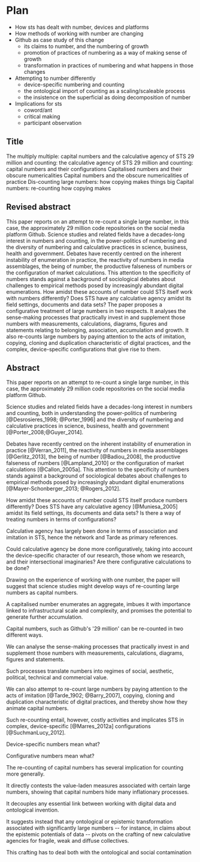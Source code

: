 # Plan

- How sts has dealt with number, devices and platforms
- How methods of working with number are changing
- Github as case study of this change
    - its claims to number, and the numbering of growth
    - promotion of practices of numbering as a way of making sense of growth
    - transformation in practices of numbering and what happens in those changes
- Attempting to number differently
    - device-specific numbering and counting
    - the ontological import of counting as a scaling/scaleable process
    - the insistence on the superficial as doing decomposition of number
- Implications for sts
    - coword/ant
    - critical making
    - participant observation

## Title

The multiply multiple: capital numbers and the calculative agency of STS
29 million and counting: the calculative agency of STS
29 million and counting: capital numbers and their configurations
Capitalised numbers and their obscure numericalities
Capital numbers and the obscure numericalities of practice
Dis-counting large numbers: how copying makes things big
Capital numbers: re-counting how copying makes 

## Revised abstract


This paper reports on an  attempt to re-count a single large number, in this case, the approximately 29 million code repositories on the social media platform Github. Science studies and related fields have a decades-long interest in numbers and counting, in the power-politics of numbering  and the diversity of numbering and calculative practices in science, business, health and government. Debates have recently centred on the inherent instability of enumeration in practice, the reactivity of numbers in media assemblages, the being of number, the productive falseness of numbers  or the configuration of market calculations. This attention to the specificity of numbers stands against a background of sociological debates about challenges to empirical methods posed by increasingly abundant digital enumerations. How amidst these accounts of number could STS itself work with numbers differently? Does STS have any calculative agency  amidst its field settings, documents and data sets? The paper proposes a configurative treatment of large numbers in two respects.  It  analyses the sense-making processes that practically invest in and supplement those numbers with measurements, calculations, diagrams, figures and statements relating to belonging, association, accumulation and growth. It also re-counts large numbers by paying attention to the acts of imitation, copying, cloning and duplication characteristic of digital practices, and the complex, device-specific   configurations that give rise to them. 


## Abstract

This paper reports on an  attempt to re-count a single large number, in this case, the approximately 29 million code repositories on the social media platform Github.

Science studies and related fields have a decades-long interest in numbers and counting, both in understanding the power-politics of numbering [@Desrosieres_1998; @Porter_1996] and the diversity of numbering and calculative practices in science, business, health and government [@Porter_2008;@Guyer_2014].

Debates have recently centred on the inherent instability of enumeration in practice [@Verran_2011], the reactivity of numbers in media assemblages [@Gerlitz_2013], the being of number [@Badiou_2008], the productive falseness of numbers [@Lampland_2010] or the configuration of market calculations [@Callon_2005a]. This attention to the specificity of numbers stands against a background of sociological debates about challenges to empirical methods posed by increasingly abundant digital enumerations [@Mayer-Schonberger_2013; @Rogers_2012].

How amidst these accounts of number could STS itself produce numbers differently? Does STS have any calculative agency [@Muniesa_2005] amidst its field settings, its documents and data sets? Is there a way of treating numbers in terms of configurations? 

Calculative agency has largely been done in terms of association and imitation in STS, hence the network and Tarde as primary references. 

Could calculative agency be done more configuratively, taking into account the device-specific character of our research, those whom we research, and their intersectional imaginaries? Are there configurative calculations to be done?

Drawing on the experience of working with one number, the paper will suggest that science studies might develop ways of re-counting large numbers as capital numbers.

A capitalised number enumerates an aggregate, imbues it with importance linked to infrastructural scale and complexity, and promises the potential to generate further accumulation. 

Capital numbers, such as Github's '29 million'  can be re-counted in two different ways.

We can analyse the sense-making processes that practically invest in and supplement those numbers with measurements, calculations, diagrams, figures and statements.

Such processes translate numbers into  regimes of social, aesthetic, political, technical and commercial value. 

We can also attempt to re-count large numbers by paying attention to the acts of imitation [@Tarde_1902; @Barry_2007], copying, cloning and duplication characteristic of digital practices, and thereby show how they animate capital numbers. 

Such re-counting entail, however, costly activities and implicates STS in complex, device-specific [@Marres_2012a]  configurations [@SuchmanLucy_2012]. 

Device-specific numbers mean what?

Configurative numbers mean what?

The re-counting of capital numbers has several implication for counting more generally. 

It directly contests the value-laden measures associated with certain large numbers, showing that capital numbers hide many inflationary processes.

It decouples any essential link between working with digital data and ontological invention. 

It suggests instead that any ontological or epistemic transformation associated with significantly large numbers -- for instance, in claims about the epistemic potentials of data --  pivots on the crafting of new calculative agencies for fragile, weak and diffuse collectives.

This crafting has to deal both with the ontological and social contamination

